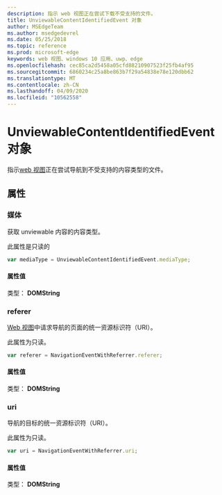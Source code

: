 ```yaml
---
description: 指示 web 视图正在尝试下载不受支持的文件。
title: UnviewableContentIdentifiedEvent 对象
author: MSEdgeTeam
ms.author: msedgedevrel
ms.date: 05/25/2018
ms.topic: reference
ms.prod: microsoft-edge
keywords: web 视图、windows 10 应用、uwp、edge
ms.openlocfilehash: cec85ca2d5458a05cfd88210907523f25fb4af95
ms.sourcegitcommit: 6860234c25a8be863b7f29a54838e78e120dbb62
ms.translationtype: MT
ms.contentlocale: zh-CN
ms.lasthandoff: 04/09/2020
ms.locfileid: "10562558"
---
```

# UnviewableContentIdentifiedEvent 对象

指示[web 视图](../webview.md)正在尝试导航到不受支持的内容类型的文件。 

## 属性

### 媒体

获取 unviewable 内容的内容类型。

此属性是只读的

```js
var mediaType = UnviewableContentIdentifiedEvent.mediaType;
```

#### 属性值
类型： **DOMString**

### referer

[Web 视图](../webview.md)中请求导航的页面的统一资源标识符（URI）。

此属性为只读。


```js
var referer = NavigationEventWithReferrer.referer;
```

#### 属性值
类型： **DOMString**

### uri

导航的目标的统一资源标识符（URI）。

此属性为只读。

```js
var uri = NavigationEventWithReferrer.uri;
```

#### 属性值
类型： **DOMString**
